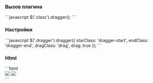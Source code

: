<h3>Вызов плагина</h3>
```javascript
$('.class').dragger();
```

<h3>Настройки</h3>
```javascript
$('.dragger').dragger({
	starClass: 'dragger-start',
	endClass: 'dragger-end',
	dragClass: 'drag',
	drag: true
});
```

<h3>Html</h3>
```html
<div class="dragger">
	<img src="dragger-start.png">
	<img src="dragger-end.png">
</div>
```
